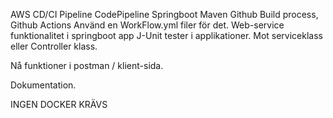  AWS CD/CI Pipeline CodePipeline
 Springboot Maven 
 Github Build process, Github Actions
 Använd en WorkFlow.yml filer för det.
 Web-service funktionalitet i springboot app
 J-Unit tester i applikationer. Mot serviceklass eller Controller klass.
 
Nå funktioner i postman / klient-sida.

Dokumentation.

INGEN DOCKER KRÄVS
